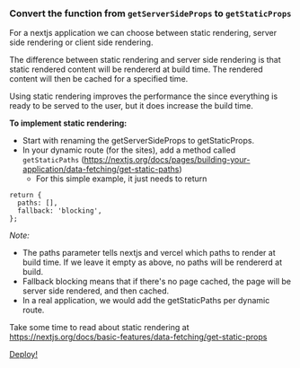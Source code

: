 ### Convert the function from `getServerSideProps` to `getStaticProps`

For a nextjs application we can choose between static rendering, server side rendering or client side rendering.

The difference between static rendering and server side rendering is that static rendered content will be rendererd at build time. The rendered content will then be cached for a specified time.

Using static rendering improves the performance the since everything is ready to be served to the user, but it does increase the build time.

**To implement static rendering:**
* Start with renaming the getServerSideProps to getStaticProps.
* In your dynamic route (for the sites), add a method called `getStaticPaths` (https://nextjs.org/docs/pages/building-your-application/data-fetching/get-static-paths)
  * For this simple example, it just needs to return 
```
return {
  paths: [],
  fallback: 'blocking',
};
```

_Note:_ 
* The paths parameter tells nextjs and vercel which paths to render at build time. If we leave it empty as above, no paths will be rendererd at build.
* Fallback blocking means that if there's no page cached, the page will be server side rendered, and then cached.
* In a real application, we would add the getStaticPaths per dynamic route.

Take some time to read about static rendering at https://nextjs.org/docs/basic-features/data-fetching/get-static-props

[Deploy!](deploy.md)
